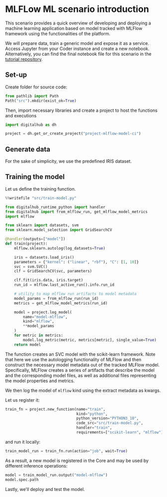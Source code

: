 # MLFLow ML scenario introduction

This scenario provides a quick overview of developing and deploying a machine learning application based on model tracked with MLFlow framework using the functionalities of the platform.

We will prepare data, train a generic model and expose it as a service. Access Jupyter from your Coder instance and create a new notebook. Alternatively, you can find the final notebook file for this scenario in the [tutorial repository](https://github.com/scc-digitalhub/digitalhub-tutorials/tree/main/s4-mlflow).

## Set-up

Create folder for source code:

```python
from pathlib import Path
Path("src").mkdir(exist_ok=True)
```

Then, import necessary libraries and create a project to host the functions and executions

```python
import digitalhub as dh

project = dh.get_or_create_project("project-mlflow-model-ci")
```

## Generate data

For the sake of simplicity, we use the predefined IRIS dataset.

## Training the model

Let us define the training function.

```python
%%writefile "src/train-model.py"

from digitalhub_runtime_python import handler
from digitalhub import from_mlflow_run, get_mlflow_model_metrics
import mlflow

from sklearn import datasets, svm
from sklearn.model_selection import GridSearchCV

@handler(outputs=["model"])
def train(project):
    mlflow.sklearn.autolog(log_datasets=True)

    iris = datasets.load_iris()
    parameters = {"kernel": ("linear", "rbf"), "C": [1, 10]}
    svc = svm.SVC()
    clf = GridSearchCV(svc, parameters)

    clf.fit(iris.data, iris.target)
    run_id = mlflow.last_active_run().info.run_id

    # utility to map mlflow run artifacts to model metadata
    model_params = from_mlflow_run(run_id)
    metrics = get_mlflow_model_metrics(run_id)

    model = project.log_model(
        name="model-mlflow",
        kind="mlflow",
        **model_params
    )
    for metric in metrics:
        model.log_metric(metric, metrics[metric], single_value=True)
    return model
```

The function creates an SVC model with the scikit-learn framework. Note that here
we use the autologging functionality of MLFlow and then construct the necessary model metadata out of the tracked MLFlow model.
Specifically, MLFlow creates a series of artifacts that describe the model and the corresponding model files, as well as additional files representing the model properties and metrics.

We then log the model of ``mlflow`` kind using the extract metadata as kwargs.

Let us register it:

```python
train_fn = project.new_function(name="train",
                                kind="python",
                                python_version="PYTHON3_10",
                                code_src="src/train-model.py",
                                handler="train",
                                requirements=["scikit-learn", "mlflow"])
```

and run it locally:

```python
train_model_run = train_fn.run(action="job", wait=True)
```

As a result, a new model is registered in the Core and may be used by different inference operations:

```python
model = train_model_run.output("model-mlflow")
model.spec.path
```

Lastly, we'll deploy and test the model.
